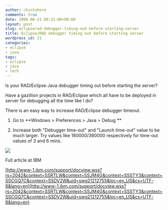 ```yaml
---
author: chintohere
comments: true
date: 2008-06-21 00:31:00+00:00
layout: post
slug: eclipserad-debugger-timing-out-before-starting-server
title: Eclipse/RAD debugger timing out before starting server
wordpress_id: 21
categories:
- eclipse
- java
tags:
- eclipse
- java
- tech
---
```


Is your RAD/Eclipse Java debugger timing out before starting the server?

Have a gazillion projects in RAD/Eclipse which all have to be deployed in server for debugging all the time like I do?

There is an easy way to increase RAD/Eclipse debugger timeout.



	
  1. Go to **Windows > Preferences > Java > Debug
**

	
  2. Increase both "Debugger time-out" and "Launch time-out" value to be much larger. Try values like 180000/360000 respectively for time-out values of 3 and 6 mins.


[![](http://bp0.blogger.com/_znpAdmT-J6Q/SFyEvDL2aqI/AAAAAAAACIA/IohQG_SUmTs/s320/RAD_Eclipse_ScreenShot002.png)](http://bp0.blogger.com/_znpAdmT-J6Q/SFyEvDL2aqI/AAAAAAAACIA/IohQG_SUmTs/s1600-h/RAD_Eclipse_ScreenShot002.png)

Full article at IBM

[](http://www-1.ibm.com/support/docview.wss?rs=2042&context=SSRTLW&context=SSJM4G&context=SSSTY3&context=SSCGQ7C&context=SSDV2W&uid=swg21212755&loc=en_US&cs=UTF-8&lang=en)[http://www-1.ibm.com/support/docview.wss?rs=2042&context=SSRTLW&context=SSJM4G&context=SSSTY3&context=SSCGQ7C&context=SSDV2W&uid=swg21212755&loc=en_US&cs=UTF-8&lang=en](http://www-1.ibm.com/support/docview.wss?rs=2042&context=SSRTLW&context=SSJM4G&context=SSSTY3&context=SSCGQ7C&context=SSDV2W&uid=swg21212755&loc=en_US&cs=UTF-8&lang=en)
